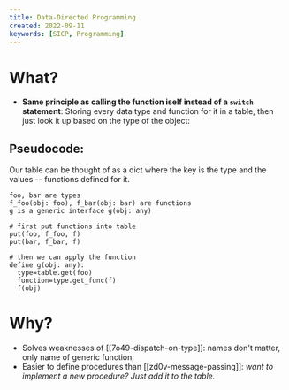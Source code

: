 ```yaml
---
title: Data-Directed Programming
created: 2022-09-11
keywords: [SICP, Programming]
---
```


# What?

- **Same principle as calling the function iself instead of a `switch` statement**: Storing every data type and function for it in a table, then just look it up based on the type of the object:

## Pseudocode:

Our table can be thought of as a dict where the key is the type and the values -- functions defined for it.

```
foo, bar are types
f_foo(obj: foo), f_bar(obj: bar) are functions
g is a generic interface g(obj: any)

# first put functions into table
put(foo, f_foo, f)
put(bar, f_bar, f)

# then we can apply the function
define g(obj: any):
  type=table.get(foo)
  function=type.get_func(f)
  f(obj)
```

# Why?

- Solves weaknesses of [[7o49-dispatch-on-type]]: names don't matter, only name of generic function;
- Easier to define procedures than [[zd0v-message-passing]]: _want to implement a new procedure? Just add it to the table._
